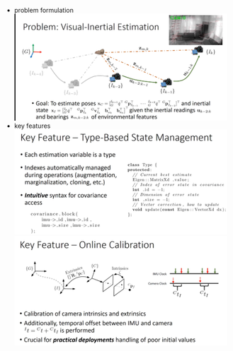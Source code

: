 - problem formulation
![](assets/3268a170.png)
- key features
![](assets/813cae4e.png)
![](assets/28919d5a.png)
